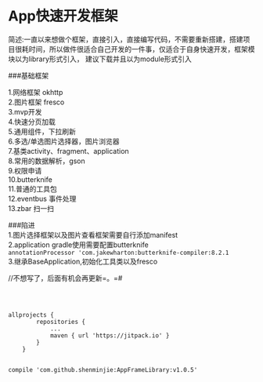 # App快速开发框架

简述:一直以来想做个框架，直接引入，直接编写代码，不需要重新搭建，搭建项目很耗时间，所以做件很适合自己开发的一件事，仅适合于自身快速开发，框架模块以为library形式引入，
建议下载并且以为module形式引入

###基础框架

1.网络框架 okhttp<br/>
2.图片框架 fresco <br/>
3.mvp开发 <br/>
4.快速分页加载<br/>
5.通用组件，下拉刷新<br/>
6.多选/单选图片选择器，图片浏览器<br/>
7.基类activity、fragment、application<br/>
8.常用的数据解析，gson<br/>
9.权限申请<br/>
10.butterknife<br/>
11.普通的工具包<br/>
12.eventbus 事件处理<br/>
13.zbar 扫一扫


###陷进<br>
1.图片选择框架以及图片查看框架需要自行添加manifest<br/>
2.application gradle使用需要配置butterknife<br>
   `annotationProcessor 'com.jakewharton:butterknife-compiler:8.2.1`<br/>
3.继承BaseApplication,初始化工具类以及fresco



//不想写了，后面有机会再更新=。=#

<br/>



```

allprojects {
		repositories {
			...
			maven { url 'https://jitpack.io' }
		}
	}

```


```

compile 'com.github.shenminjie:AppFrameLibrary:v1.0.5'

```




